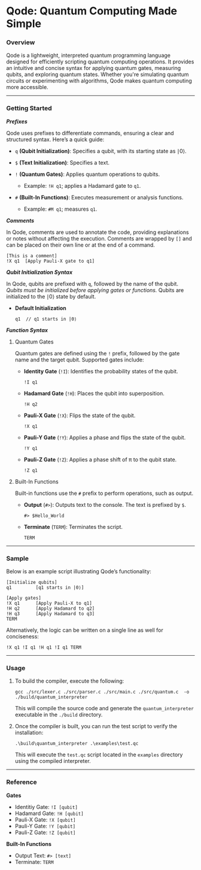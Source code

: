 # Qode: Quantum Computing Made Simple

### Overview

Qode is a lightweight, interpreted quantum programming language designed for efficiently scripting quantum computing operations. It provides an intuitive and concise syntax for applying quantum gates, measuring qubits, and exploring quantum states. Whether you're simulating quantum circuits or experimenting with algorithms, Qode makes quantum computing more accessible.

---

### Getting Started

***Prefixes***

Qode uses prefixes to differentiate commands, ensuring a clear and structured syntax. Here’s a quick guide:

- `q` **(Qubit Initialization)**: Specifies a qubit, with its starting state as ∣0⟩.

- `$` **(Text Initialization)**: Specifies a text.

- `!` **(Quantum Gates)**: Applies quantum operations to qubits.
    - Example: `!H q1`; applies a Hadamard gate to `q1`.

- `#` **(Built-In Functions)**: Executes measurement or analysis functions.
    - Example: `#M q1`; measures `q1`.

***Comments***

In Qode, comments are used to annotate the code, providing explanations or notes without affecting the execution. Comments are wrapped by `[]` and can be placed on their own line or at the end of a command.

```
[This is a comment]
!X q1  [Apply Pauli-X gate to q1]
```

***Qubit Initialization Syntax***

In Qode, qubits are prefixed with `q`, followed by the name of the qubit. *Qubits must be initialized before applying gates or functions.* Qubits are initialized to the ∣0⟩ state by default.

- **Default Initialization**

    ```
    q1  // q1 starts in |0⟩
    ```

***Function Syntax***

1. Quantum Gates

    Quantum gates are defined using the `!` prefix, followed by the gate name and the target qubit. Supported gates include:


    - **Identity Gate** (`!I`): Identifies the probability states of the qubit.

        ```
        !I q1
        ```

    - **Hadamard Gate** (`!H`): Places the qubit into superposition.

        ```
        !H q2
        ```

    - **Pauli-X Gate** (`!X`): Flips the state of the qubit.

        ```
        !X q1
        ```
    
    - **Pauli-Y Gate** (`!Y`): Applies a phase and flips the state of the qubit.

        ```
        !Y q1
        ```
    
    - **Pauli-Z Gate** (`!Z`): Applies a phase shift of π to the qubit state.

        ```
        !Z q1
        ```

2. Built-In Functions

    Built-in functions use the `#` prefix to perform operations, such as output.
    
    - **Output** (`#>`): Outputs text to the console. The text is prefixed by `$`.

        ```
        #> $Hello_World
        ```
    
    - **Terminate** (`TERM`): Terminates the script.

        ```
        TERM
        ```

---

### Sample

Below is an example script illustrating Qode’s functionality:

```
[Initialize qubits]
q1         [q1 starts in |0⟩]

[Apply gates]
!X q1      [Apply Pauli-X to q1]
!H q2      [Apply Hadamard to q2]
!H q3      [Apply Hadamard to q3]
TERM
```

Alternatively, the logic can be written on a single line as well for conciseness:

```
!X q1 !I q1 !H q1 !I q1 TERM
```

---

### Usage

1. To build the compiler, execute the following:

    ```
    gcc ./src/lexer.c ./src/parser.c ./src/main.c ./src/quantum.c  -o ./build/quantum_interpreter
    ```

    This will compile the source code and generate the `quantum_interpreter` executable in the `./build` directory.

2. Once the compiler is built, you can run the test script to verify the installation:

    ```
    .\build\quantum_interpreter .\examples\test.qc
    ```

    This will execute the `test.qc` script located in the `examples` directory using the compiled interpreter.

---

### Reference

**Gates**
- Identitiy Gate: `!I [qubit]`
- Hadamard Gate: `!H [qubit]`
- Pauli-X Gate: `!X [qubit]`
- Pauli-Y Gate: `!Y [qubit]`
- Pauli-Z Gate: `!Z [qubit]`

**Built-In Functions**
- Output Text: `#> [text]`
- Terminate: `TERM`
